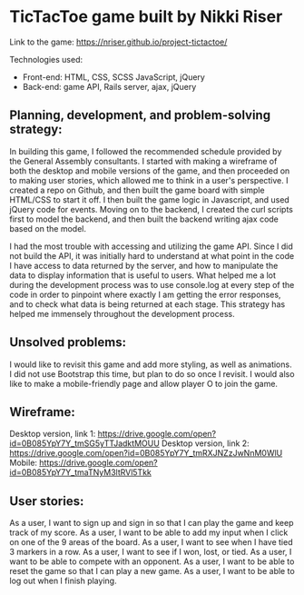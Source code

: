 # TicTacToe game built by Nikki Riser

Link to the game: https://nriser.github.io/project-tictactoe/


Technologies used:
- Front-end: HTML, CSS, SCSS JavaScript, jQuery
- Back-end: game API, Rails server, ajax, jQuery


## Planning, development, and problem-solving strategy:

In building this game, I followed the recommended schedule provided by the General Assembly consultants. I started with making a wireframe of both the desktop and mobile versions of the game, and then proceeded on to making user stories, which allowed me to think in a user's perspective. I created a repo on Github, and then built the game board with simple HTML/CSS to start it off. I then built the game logic in Javascript, and used jQuery code for events. Moving on to the backend, I created the curl scripts first to model the backend, and then built the backend writing ajax code based on the model.

I had the most trouble with accessing and utilizing the game API. Since I did not build the API, it was initially hard to understand at what point in the code I have access to data returned by the server, and how to manipulate the data to display information that is useful to users. What helped me a lot during the development process was to use console.log at every step of the code in order to pinpoint where exactly I am getting the error responses, and to check what data is being returned at each stage. This strategy has helped me immensely throughout the development process.


## Unsolved problems:

I would like to revisit this game and add more styling, as well as animations. I did not use Bootstrap this time, but plan to do so once I revisit. I would also like to make a mobile-friendly page and allow player O to join the game. 


## Wireframe:

Desktop version, link 1: https://drive.google.com/open?id=0B085YpY7Y_tmSG5yTTJadktMOUU
Desktop version, link 2: https://drive.google.com/open?id=0B085YpY7Y_tmRXJNZzJwNnM0WlU
Mobile: https://drive.google.com/open?id=0B085YpY7Y_tmaTNyM3ltRVl5Tkk


## User stories:

As a user, I want to sign up and sign in so that I can play the game and keep track of my score.
As a user, I want to be able to add my input when I click on one of the 9 areas of the board.
As a user, I want to see when I have tied 3 markers in a row.
As a user, I want to see if I won, lost, or tied.
As a user, I want to be able to compete with an opponent.
As a user, I want to be able to reset the game so that I can play a new game.
As a user, I want to be able to log out when I finish playing.
